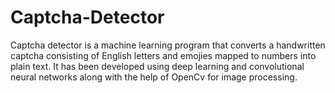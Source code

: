 # Captcha-Detector
Captcha detector is a machine learning program that converts a handwritten captcha consisting of English letters and emojies mapped to numbers into plain text. It
has been developed using deep learning and convolutional neural networks along with the help of OpenCv for image processing.
